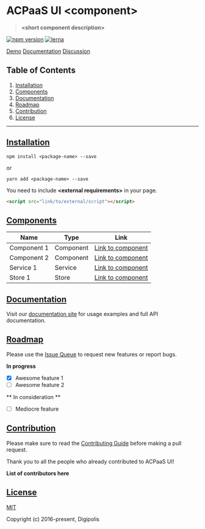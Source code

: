 # ACPaaS UI **&lt;component&gt;**

> **&lt;short component description&gt;**

[![npm version](https://badge.fury.io/js/%40angular%2Fcore.svg)](https://badge.fury.io/js/%40angular%2Fcore)
[![lerna](https://img.shields.io/badge/maintained%20with-lerna-cc00ff.svg)](https://lernajs.io/)

[Demo](link/to/demo/page)
[Documentation](link/to/documentation)
[Discussion](link/to/discussion)

## Table of Contents

1. [Installation](#installation)
2. [Components](#components)
3. [Documentation](#documentation)
4. [Roadmap](#roadmap)
5. [Contribution](#contribution)
6. [License](#license)

---

## [Installation](#installation)

```shell
npm install <package-name> --save
```

or

```shell
yarn add <package-name> --save
```

You need to include **&lt;external requirements&gt;** in your page.

```html
<script src="link/to/external/script"></script>
```

## [Components](#components)

| Name | Type |  Link
|---------------------|-------------------|------------------|
| Component 1 | Component | [Link to component](link)|
| Component 2 | Component | [Link to component](link)|
| Service 1 | Service | [Link to component](link)|
| Store 1 | Store | [Link to component](link)|

## [Documentation](#documentation)

Visit our [documentation site](link-to-module-docs) for usage examples and full API documentation.

## [Roadmap](#roadmap)

Please use the [Issue Queue](link-to-issues) to request new features or report bugs.

**In progress**

- [x] Awesome feature 1
- [ ] Awesome feature 2

** In consideration **

- [ ] Mediocre feature

## [Contribution](#contribution)

Please make sure to read the [Contributing Guide](./CONTRIBUTING.md) before making a pull request.

Thank you to all the people who already contributed to ACPaaS UI!

**List of contributors here**

## [License](#license)

[MIT](http://opensource.org/licenses/MIT)

Copyright (c) 2016-present, Digipolis
<!--stackedit_data:
eyJoaXN0b3J5IjpbMTc4NjQzNzM3NSwxNzkwOTk1MjI1XX0=
-->
